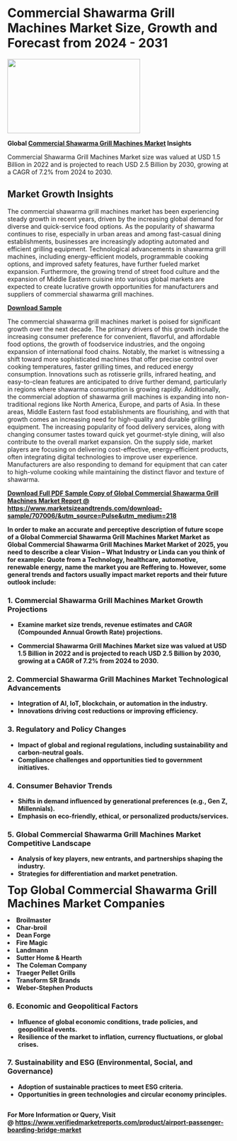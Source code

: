 <H1>Commercial Shawarma Grill Machines Market Size, Growth and Forecast from 2024 - 2031</H1><img class="aligncenter size-medium wp-image-584254" src="https://thirdeyenews.in/wp-content/uploads/2024/09/Global-Market-Research-300x168.jpeg" alt="" width="300" height="168" /><p><strong>Global&nbsp;<a href="https://www.marketsizeandtrends.com/download-sample/707006/&amp;utm_source=Pulse&amp;utm_medium=218">Commercial Shawarma Grill Machines Market</a> Insights</strong></p><p>Commercial Shawarma Grill Machines Market size was valued at USD 1.5 Billion in 2022 and is projected to reach USD 2.5 Billion by 2030, growing at a CAGR of 7.2% from 2024 to 2030.</p><p><h2>Market Growth Insights</h2> <p>The commercial shawarma grill machines market has been experiencing steady growth in recent years, driven by the increasing global demand for diverse and quick-service food options. As the popularity of shawarma continues to rise, especially in urban areas and among fast-casual dining establishments, businesses are increasingly adopting automated and efficient grilling equipment. Technological advancements in shawarma grill machines, including energy-efficient models, programmable cooking options, and improved safety features, have further fueled market expansion. Furthermore, the growing trend of street food culture and the expansion of Middle Eastern cuisine into various global markets are expected to create lucrative growth opportunities for manufacturers and suppliers of commercial shawarma grill machines.</p> <p><strong><a href="#">Download Sample</a></strong></p> <p>The commercial shawarma grill machines market is poised for significant growth over the next decade. The primary drivers of this growth include the increasing consumer preference for convenient, flavorful, and affordable food options, the growth of foodservice industries, and the ongoing expansion of international food chains. Notably, the market is witnessing a shift toward more sophisticated machines that offer precise control over cooking temperatures, faster grilling times, and reduced energy consumption. Innovations such as rotisserie grills, infrared heating, and easy-to-clean features are anticipated to drive further demand, particularly in regions where shawarma consumption is growing rapidly. Additionally, the commercial adoption of shawarma grill machines is expanding into non-traditional regions like North America, Europe, and parts of Asia. In these areas, Middle Eastern fast food establishments are flourishing, and with that growth comes an increasing need for high-quality and durable grilling equipment. The increasing popularity of food delivery services, along with changing consumer tastes toward quick yet gourmet-style dining, will also contribute to the overall market expansion. On the supply side, market players are focusing on delivering cost-effective, energy-efficient products, often integrating digital technologies to improve user experience. Manufacturers are also responding to demand for equipment that can cater to high-volume cooking while maintaining the distinct flavor and texture of shawarma. <p><strong><a href="#"></p><p><span class=""><strong>Download Full PDF Sample Copy of Global Commercial Shawarma Grill Machines Market Report</strong> @ <a href="https://www.marketsizeandtrends.com/download-sample/707006/&amp;utm_source=Pulse&amp;utm_medium=218" target="_blank">https://www.marketsizeandtrends.com/download-sample/707006/&amp;utm_source=Pulse&amp;utm_medium=218</a></span></p><p>In order to make an accurate and perceptive description of future scope of a Global&nbsp;Commercial Shawarma Grill Machines Market Market as Global&nbsp;Commercial Shawarma Grill Machines Market Market of 2025, you need to describe a clear Vision &ndash; What Industry or Linda can you think of for example: Quote from a Technology, healthcare, automotive, renewable energy, name the market you are Reffering to. However, some general trends and factors usually impact market reports and their future outlook include:</p><h3>1.&nbsp;<strong>Commercial Shawarma Grill Machines Market Growth Projections</strong></h3><ul><li>Examine market size trends, revenue estimates and CAGR (Compounded Annual Growth Rate) projections.</li><li><p>Commercial Shawarma Grill Machines Market size was valued at USD 1.5 Billion in 2022 and is projected to reach USD 2.5 Billion by 2030, growing at a CAGR of 7.2% from 2024 to 2030.</p></li></ul><h3>2.&nbsp;<strong>Commercial Shawarma Grill Machines Market Technological Advancements</strong></h3><ul><li>Integration of AI, IoT, blockchain, or automation in the industry.</li><li>Innovations driving cost reductions or improving efficiency.</li></ul><h3>3.&nbsp;<strong>Regulatory and Policy Changes</strong></h3><ul><li>Impact of global and regional regulations, including sustainability and carbon-neutral goals.</li><li>Compliance challenges and opportunities tied to government initiatives.</li></ul><h3>4.&nbsp;<strong>Consumer Behavior Trends</strong></h3><ul><li>Shifts in demand influenced by generational preferences (e.g., Gen Z, Millennials).</li><li>Emphasis on eco-friendly, ethical, or personalized products/services.</li></ul><h3>5.&nbsp;<strong>Global Commercial Shawarma Grill Machines Market Competitive Landscape</strong></h3><ul><li>Analysis of key players, new entrants, and partnerships shaping the industry.</li><li>Strategies for differentiation and market penetration.</li></ul><p data-pm-slice="1 1 []"><span style="color: inherit; font-family: inherit; font-size: 25px;">Top Global Commercial Shawarma Grill Machines Market Companies</span></p><div class="" data-test-id=""><p><li>Broilmaster</li><li> Char-broil</li><li> Dean Forge</li><li> Fire Magic</li><li> Landmann</li><li> Sutter Home & Hearth</li><li> The Coleman Company</li><li> Traeger Pellet Grills</li><li> Transform SR Brands</li><li> Weber-Stephen Products</li></p></div><h3>6.&nbsp;<strong>Economic and Geopolitical Factors</strong></h3><ul><li>Influence of global economic conditions, trade policies, and geopolitical events.</li><li>Resilience of the market to inflation, currency fluctuations, or global crises.</li></ul><h3>7.&nbsp;<strong>Sustainability and ESG (Environmental, Social, and Governance)</strong></h3><ul><li>Adoption of sustainable practices to meet ESG criteria.</li><li>Opportunities in green technologies and circular economy principles.</li></ul><h2><strong style="font-size: 14px;">For More Information or Query, Visit @&nbsp;</strong><a style="background-color: #ffffff; font-size: 14px;" href="https://www.marketsizeandtrends.com/report/commercial-shawarma-grill-machines-market/" target="_blank">https://www.verifiedmarketreports.com/product/airport-passenger-boarding-bridge-market</a></h2>
